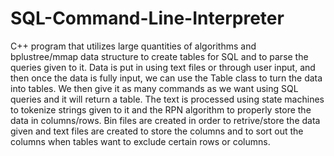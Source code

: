 # SQL-Command-Line-Interpreter
C++ program that utilizes large quantities of algorithms and bplustree/mmap data structure to create tables for SQL and to parse the queries given to it.
Data is put in using text files or through user input, and then once the data is fully input, we can use the Table class to turn the data into tables. We then give it as many commands as we want using SQL queries and it will return a table. The text is processed using state machines to tokenize strings given to it and the RPN algorithm to properly store the data in columns/rows. Bin files are created in order to retrive/store the data given and text files are created to store the columns and to sort out the columns when tables want to exclude certain rows or columns. 
